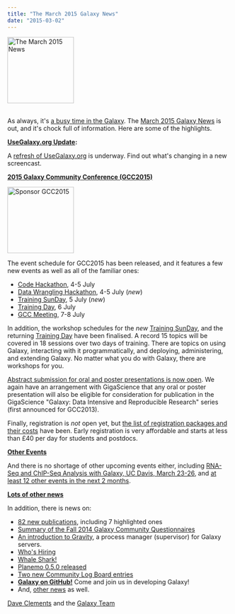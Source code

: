 ```yaml
---
title: "The March 2015 Galaxy News"
date: "2015-03-02"
---
```

<div class='right'>
<a href='/galaxy-updates/2015-03/'><img src="/images/logos/GalaxyUpdate200.png" alt="The March 2015 News" width=150 /></a><br /><br />
</div>

As always, it's [a busy time in the Galaxy](/galaxy-updates/2015-03/).   The [March 2015 Galaxy News](/galaxy-updates/2015-03/) is out, and it's chock full of information.  Here are some of the highlights.

**[UseGalaxy.org Update](/galaxy-updates/2015-03/#usegalaxyorg-update):**

A [refresh of UseGalaxy.org](/galaxy-updates/2015-03/#usegalaxyorg-update) is underway.  Find out what's changing in a new screencast.


**[2015 Galaxy Community Conference (GCC2015)](/galaxy-updates/2015-03/#gcc2015-6-8-july-norwich-uk)**

<div class='right'>
<a href='/galaxy-updates/2015-03/#gcc2015-6-8-july-norwich-uk'><img src="/images/logos/GCC2015LogoWide600.png" alt="Sponsor GCC2015" width="150" /></a><br />
</div>

The event schedule for GCC2015 has been released, and it features a few new events as well as all of the familiar ones:

* [Code Hackathon](/galaxy-updates/2015-03/#code-hackathon), 4-5 July
* [Data Wrangling Hackathon](/galaxy-updates/2015-03/#data-wrangling-hackathon), 4-5 July (*new*)
* [Training SunDay](/galaxy-updates/2015-03/#training-sunday), 5 July (*new*)
* [Training Day](/galaxy-updates/2015-03/#training-monday), 6 July
* [GCC Meeting](/galaxy-updates/2015-03/#abstract-submission-is-now-open), 7-8 July

In addition, the workshop schedules for the *new* [Training SunDay](/galaxy-updates/2015-03/#training-sunday), and the returning [Training Day](/galaxy-updates/2015-03/#training-monday) have been finalised.  A record 15 topics will be covered in 18 sessions over two days of training.  There are topics on using Galaxy, interacting with it programmatically, and deploying, administering, and extending Galaxy. No matter what you do with Galaxy, there are workshops for you.

[Abstract submission for oral and poster presentations is now open](/galaxy-updates/2015-03/#abstract-submission-is-now-open).  We again have an arrangement with GigaScience that any oral or poster presentation will also be eligible for consideration for publication in the GigaScience "Galaxy: Data Intensive and Reproducible Research" series (first announced for GCC2013).

Finally, registration is *not* open yet, but [the list of registration packages and their costs](/galaxy-updates/2015-03/#early-registration-opens-in-march) have been.   Early registration is very affordable and starts at less than £40 per day for students and postdocs.

**[Other Events](/galaxy-updates/2015-03/#other-events)**

And there is no shortage of other upcoming events either, including [RNA-Seq and ChIP-Seq Analysis with Galaxy, UC Davis, March 23-26](/galaxy-updates/2015-03/#rna-seq-and-chip-seq-analysis-with-galaxy-uc-davis-march-23-26), and [at least 12 other events in the next 2 months](/galaxy-updates/2015-03/#other-events).

**[Lots of other news](/galaxy-updates/2015-03/)**

In addition, there is news on:

* [82 new publications](/galaxy-updates/2015-03/#new-papers), including 7 highlighted ones
* [Summary of the Fall 2014 Galaxy Community Questionnaires](/galaxy-updates/2015-03/#fall-2014-questionnaire-summaries)
* [An introduction to Gravity](/galaxy-updates/2015-03/#gravity), a process manager (supervisor) for Galaxy servers.
* [Who's Hiring](/galaxy-updates/2015-03/#whos-hiring)
* [Whale Shark!](/galaxy-updates/2015-03/#whale-shark)
* [Planemo 0.5.0 released](/galaxy-updates/2015-03/#planemo-050)
* [Two new Community Log Board entries](/galaxy-updates/2015-03/#galaxy-community-hubs)
* **[Galaxy on GitHub!](/galaxy-updates/2015-03/#galaxy-github)** Come and join us in developing Galaxy!
* And, [other news](/galaxy-updates/2015-03/#other-news) as well.

[Dave Clements](/people/dave-clements/) and the [Galaxy Team](/galaxy-team/)
